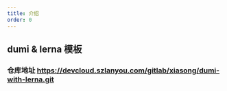 ```yaml
---
title: 介绍
order: 0
---
```


## dumi & lerna 模板

### 仓库地址 https://devcloud.szlanyou.com/gitlab/xiasong/dumi-with-lerna.git
